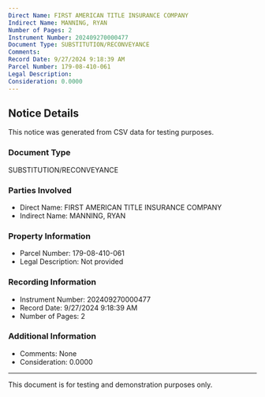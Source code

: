 ```yaml
---
Direct Name: FIRST AMERICAN TITLE INSURANCE COMPANY
Indirect Name: MANNING, RYAN
Number of Pages: 2
Instrument Number: 202409270000477
Document Type: SUBSTITUTION/RECONVEYANCE
Comments: 
Record Date: 9/27/2024 9:18:39 AM
Parcel Number: 179-08-410-061
Legal Description: 
Consideration: 0.0000
---
```


## Notice Details

This notice was generated from CSV data for testing purposes.

### Document Type
SUBSTITUTION/RECONVEYANCE

### Parties Involved
- Direct Name: FIRST AMERICAN TITLE INSURANCE COMPANY
- Indirect Name: MANNING, RYAN

### Property Information
- Parcel Number: 179-08-410-061
- Legal Description: Not provided

### Recording Information
- Instrument Number: 202409270000477
- Record Date: 9/27/2024 9:18:39 AM
- Number of Pages: 2

### Additional Information
- Comments: None
- Consideration: 0.0000

---

This document is for testing and demonstration purposes only.
